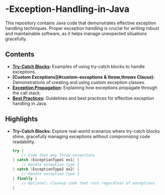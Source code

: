 # -Exception-Handling-in-Java
This repository contains Java code that demonstrates effective exception handling techniques. Proper exception handling is crucial for writing robust and maintainable software, as it helps manage unexpected situations gracefully.
## Contents

- **[Try-Catch Blocks](#try-catch-finally-blocks):** Examples of using try-catch blocks to handle exceptions.
- **[Custom Exceptions](#custom-exceptions & throw,throws Clause):** Demonstrations of creating and using custom exception classes.
- **[Exception Propagation](#exception-propagation):** Explaining how exceptions propagate through the call stack.
- **[Best Practices](#best-practices):** Guidelines and best practices for effective exception handling in Java.

## Highlights

- **Try-Catch Blocks:** Explore real-world scenarios where try-catch blocks shine, gracefully managing exceptions without compromising code readability.

  ```java
  try {
      // Code that may throw exceptions
  } catch (ExceptionType1 ex1) {
      // Handle exception type 1
  } catch (ExceptionType2 ex2) {
      // Handle exception type 2
  } finally {
      // Optional: Cleanup code that runs regardless of exceptions
  }
